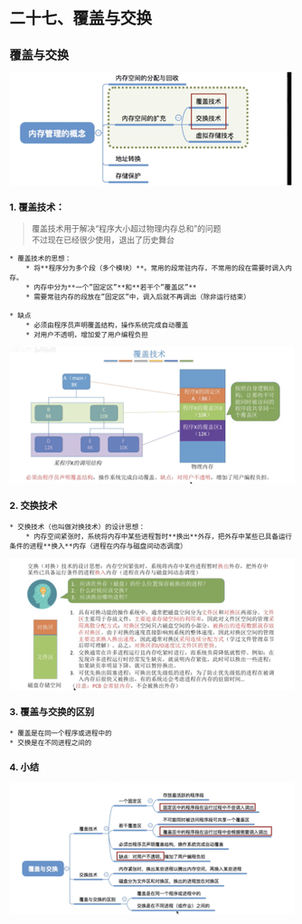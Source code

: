 # 二十七、覆盖与交换

## 覆盖与交换
![](%E4%BA%8C%E5%8D%81%E4%B8%83%E3%80%81%E8%A6%86%E7%9B%96%E4%B8%8E%E4%BA%A4%E6%8D%A2/9C4ADADC-0935-4924-BDD6-2EA362303811.png)

### 1. 覆盖技术：
> 覆盖技术用于解决“程序大小超过物理内存总和”的问题  
> 不过现在已经很少使用，退出了历史舞台  

	* 覆盖技术的思想：
		* 将**程序分为多个段（多个模块）**。常用的段常驻内存，不常用的段在需要时调入内存。
		* 内存中分为**一个”固定区”**和**若干个”覆盖区”**
		* 需要常驻内存的段放在”固定区”中，调入后就不再调出（除非运行结束）

	* 缺点
		* 必须由程序员声明覆盖结构，操作系统完成自动覆盖
		* 对用户不透明，增加爱了用户编程负担
![](%E4%BA%8C%E5%8D%81%E4%B8%83%E3%80%81%E8%A6%86%E7%9B%96%E4%B8%8E%E4%BA%A4%E6%8D%A2/%E6%88%AA%E5%B1%8F2021-06-24%2017.10.18.png)


### 2. 交换技术
	* 交换技术（也叫做对换技术）的设计思想：
		* 内存空间紧张时，系统将内存中某些进程暂时**换出**外存，把外存中某些已具备运行条件的进程**换入**内存（进程在内存与磁盘间动态调度）
![](%E4%BA%8C%E5%8D%81%E4%B8%83%E3%80%81%E8%A6%86%E7%9B%96%E4%B8%8E%E4%BA%A4%E6%8D%A2/D8BAB612-4655-448B-8462-998952CC3C1F.png)
		


### 3. 覆盖与交换的区别
	* 覆盖是在同一个程序或进程中的
	* 交换是在不同进程之间的

### 4. 小结
![](%E4%BA%8C%E5%8D%81%E4%B8%83%E3%80%81%E8%A6%86%E7%9B%96%E4%B8%8E%E4%BA%A4%E6%8D%A2/69CFCA56-E9AB-490D-ABB3-FC5EA66DCE44.png)